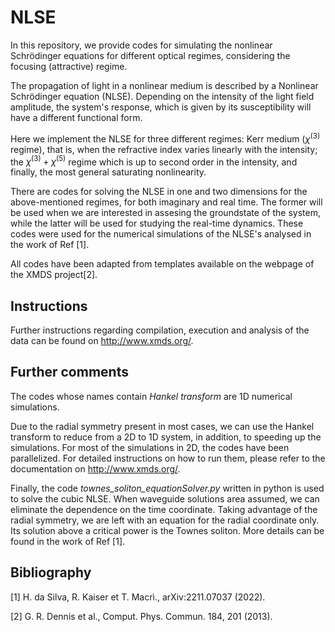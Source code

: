 # NLSE
In this repository, we provide codes for simulating the nonlinear Schrödinger equations for different optical regimes, considering the focusing (attractive) regime.

The propagation of light in a nonlinear medium is described by a Nonlinear Schrödinger equation (NLSE). Depending on the intensity of the light field amplitude, the system's response, which is given by its susceptibility will have a different functional form.

Here we implement the NLSE for three different regimes: Kerr medium ($\chi^{(3)}$ regime), that is, when the refractive index varies linearly with the intensity; the $\chi^{(3)}+\chi^{(5)}$ regime which is up to second order in the intensity, and finally, the most general saturating nonlinearity.

There are codes for solving the NLSE in one and two dimensions for the above-mentioned regimes, for both imaginary and real time. The former will be used when we are interested in assesing the groundstate of the system, while the latter will be used for studying the real-time dynamics. These codes were used for the numerical simulations of the NLSE's analysed in the work of Ref [1].

All codes have been adapted from templates available on the webpage of the XMDS project[2].

## Instructions
Further instructions regarding compilation, execution and analysis of the data can be found on http://www.xmds.org/.

## Further comments
The codes whose names contain *Hankel transform* are 1D numerical simulations. 

Due to the radial symmetry present in most cases, we can use the Hankel transform to reduce from a 2D to 1D system, in addition, to speeding up the simulations. For most of the simulations in 2D, the codes have been parallelized. For detailed instructions on how to run them, please refer to the documentation on http://www.xmds.org/. 

Finally, the code *townes_soliton_equationSolver.py* written in python is used to solve the cubic NLSE. When waveguide solutions area assumed, we can eliminate the dependence on the time coordinate. Taking advantage of the radial symmetry, we are left with an equation for the radial coordinate only. Its solution above a critical power is the Townes soliton. More details can be found in the work of Ref [1].

## Bibliography
[1] H. da Silva, R. Kaiser et T. Macrì., arXiv:2211.07037 (2022).

[2] G. R. Dennis et al., Comput. Phys. Commun. 184, 201 (2013).

